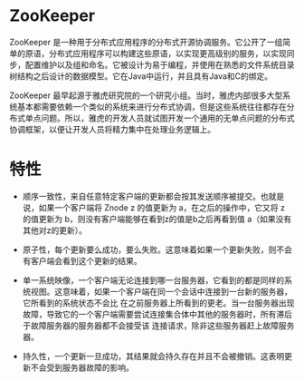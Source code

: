 # ZooKeeper

ZooKeeper 是一种用于分布式应用程序的分布式开源协调服务。它公开了一组简单的原语，分布式应用程序可以构建这些原语，以实现更高级别的服务，以实现同步，配置维护以及组和命名。它被设计为易于编程，并使用在熟悉的文件系统目录树结构之后设计的数据模型。它在Java中运行，并且具有Java和C的绑定。

ZooKeeper 最早起源于雅虎研究院的一个研究小组。当时，雅虎内部很多大型系统基本都需要依赖一个类似的系统来进行分布式协调，但是这些系统往往都存在分布式单点问题。所以，雅虎的开发人员就试图开发一个通用的无单点问题的分布式协调框架，以便让开发人员将精力集中在处理业务逻辑上。

# 特性

- 顺序一致性，来自任意特定客户端的更新都会按其发送顺序被提交。也就是说，如果一个客户端将 Znode z 的值更新为 a，在之后的操作中，它又将 z 的值更新为 b，则没有客户端能够在看到z的值是b之后再看到值 a（如果没有其他对z的更新）。

- 原子性，每个更新要么成功，要么失败。这意味着如果一个更新失败，则不会有客户端会看到这个更新的结果。

- 单一系统映像，一个客户端无论连接到哪一台服务器，它看到的都是同样的系统视图。这意味着，如果一个客户端在同一个会话中连接到一台新的服务器，它所看到的系统状态不会比 在之前服务器上所看到的更老。当一台服务器出现故障，导致它的一个客户端需要尝试连接集合体中其他的服务器时，所有滞后于故障服务器的服务器都不会接受该 连接请求，除非这些服务器赶上故障服务器。

- 持久性，一个更新一旦成功，其结果就会持久存在并且不会被撤销。这表明更新不会受到服务器故障的影响。
